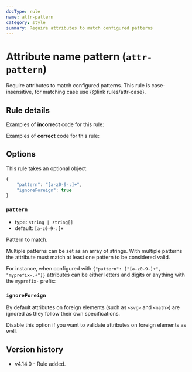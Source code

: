 ```yaml
---
docType: rule
name: attr-pattern
category: style
summary: Require attributes to match configured patterns
---
```


# Attribute name pattern (`attr-pattern`)

Require attributes to match configured patterns.
This rule is case-insensitive, for matching case use {@link rules/attr-case}.

## Rule details

Examples of **incorrect** code for this rule:

<validate name="incorrect" rules="attr-pattern">
    <p foo_bar="baz"></p>
</validate>

Examples of **correct** code for this rule:

<validate name="correct" rules="attr-pattern">
    <p foo-bar="baz"></p>
</validate>

## Options

This rule takes an optional object:

```javascript
{
	"pattern": "[a-z0-9-:]+",
	"ignoreForeign": true
}
```

### `pattern`

- type: `string | string[]`
- default: `[a-z0-9-:]+`

Pattern to match.

Multiple patterns can be set as an array of strings.
With multiple patterns the attribute must match at least one pattern to be considered valid.

For instance, when configured with `{"pattern": ["[a-z0-9-]+", "myprefix-.+"]}` attributes can be either letters and digits or anything with the `myprefix-` prefix:

<validate name="multiple" rules="attr-pattern" attr-pattern='{"pattern": ["[a-z0-9-]+", "myprefix-.+"]}'>
    <p foo-bar-123></p>
    <p myprefix-foo_123!></p>
</validate>

### `ignoreForeign`

By default attributes on foreign elements (such as `<svg>` and `<math>`) are ignored as they follow their own specifications.

Disable this option if you want to validate attributes on foreign elements as well.

## Version history

- v4.14.0 - Rule added.
